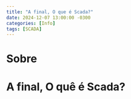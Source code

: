 ```yaml
---
title: "A final, O que é Scada?"
date: 2024-12-07 13:00:00 -0300
categories: [Info]
tags: [SCADA]
---
```


# Sobre

# A final, O quê é Scada?
